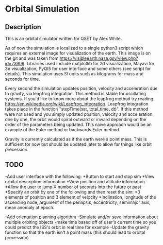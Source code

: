 # Orbital Simulation

## Description

This is an orbital simulator written for QSET by Alex White.

As of now the simulation is localized to a single python3 script which requires an external image for visualization of the earth. This image is on the git and was taken from https://visibleearth.nasa.gov/view.php?id=73909. Libraries used include matplotlib for 2d visualization, Mayavi for 3d visualization, PyQt5 for user interface and some others (see script for details). This simulation uses SI units such as kilograms for mass and seconds for time. 

Every second the simulation updates position, velocity and acceleration due to gravity, via leapfrog integration. This method is stable for oscillating systems. If you'd like to know more about the leapfrog method try reading https://en.wikipedia.org/wiki/Leapfrog_integration. Leapfrog integration takes place in the function "stepTime(sat, total_time, dt)". If this method were not used and you simply updated position, velocity and acceleration one by one, the orbit would spiral outward or inward depending on the order of the parameters being updated. This naive approach would be an example of the Euler method or backwards Euler method.

Gravity is currently calculated as if the earth were a point mass. This is sufficient for now but should be updated later to allow for things like orbit precession. 

## TODO

-Add user interface with the following:
  *Button to start and stop sim
  *View orbital description information
  *View position and altitude information
  *Allow the user to jump X number of seconds into the future or past
  *Specify an orbit by one of the following and then reset the sim:
    *3 elements of position and 3 element of velocity
    *Inclination, longitude of the ascending node, argument of the periapsis, eccentricity, semimajor axis, mean anomaly at epoch.
  
-Add orientation planning algorithm
-Simulate and/or save information about multiple orbiting objects
-make time based off of user's current time so you could predict the ISS's orbit in real time for example
-Update the gravity function so that the earth isn't a point mass (this should lead to orbital precession)

